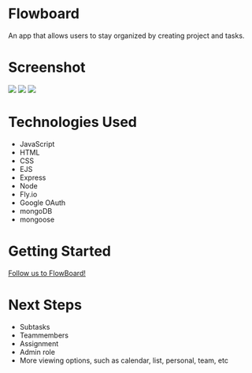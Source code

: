 # Flowboard
An app that allows users to stay organized by creating project and tasks.

# Screenshot

<img src="https://i.imgur.com/hfhmyE4.png">
<img src="https://i.imgur.com/DSd7Fxv.png">
<img src="https://i.imgur.com/OpIadQl.png">

# Technologies Used

- JavaScript
- HTML
- CSS
- EJS
- Express
- Node
- Fly.io
- Google OAuth
- mongoDB
- mongoose

# Getting Started

[Follow us to FlowBoard!](https://dry-pine-9148.fly.dev/)

# Next Steps

- Subtasks
- Teammembers
- Assignment
- Admin role
- More viewing options, such as calendar, list, personal, team, etc
